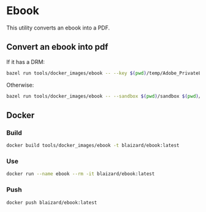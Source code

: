 # Ebook

This utility converts an ebook into a PDF.

## Convert an ebook into pdf

If it has a DRM:

```bash
bazel run tools/docker_images/ebook -- --key $(pwd)/temp/Adobe_PrivateLicenseKey--anonymous.der $(pwd)/temp.epub
```

Otherwise:

```bash
bazel run tools/docker_images/ebook -- --sandbox $(pwd)/sandbox $(pwd)/temp/temp.cbz
```

## Docker

### Build

```bash
docker build tools/docker_images/ebook -t blaizard/ebook:latest
```

### Use

```bash
docker run --name ebook --rm -it blaizard/ebook:latest
```

### Push

```bash
docker push blaizard/ebook:latest
```
